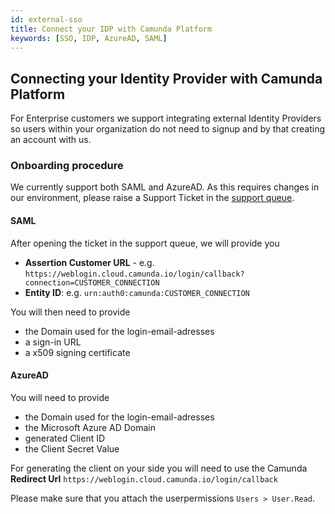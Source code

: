 ```yaml
---
id: external-sso
title: Connect your IDP with Camunda Platform
keywords: [SSO, IDP, AzureAD, SAML]
---
```


## Connecting your Identity Provider with Camunda Platform

For Enterprise customers we support integrating external Identity Providers so users within your organization do not need to signup and by that creating an account with us.

### Onboarding procedure

We currently support both SAML and AzureAD. As this requires changes in our environment, please raise a Support Ticket in the [support queue](https://jira.camunda.com/projects/SUPPORT/).

#### SAML

After opening the ticket in the support queue, we will provide you

- **Assertion Customer URL** - e.g. `https://weblogin.cloud.camunda.io/login/callback?connection=CUSTOMER_CONNECTION`
- **Entity ID**: e.g. `urn:auth0:camunda:CUSTOMER_CONNECTION`

You will then need to provide

- the Domain used for the login-email-adresses
- a sign-in URL
- a x509 signing certificate

#### AzureAD

You will need to provide

- the Domain used for the login-email-adresses
- the Microsoft Azure AD Domain
- generated Client ID
- the Client Secret Value

For generating the client on your side you will need to use the Camunda **Redirect Url** `https://weblogin.cloud.camunda.io/login/callback `

Please make sure that you attach the userpermissions `Users > User.Read`.
